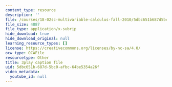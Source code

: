 ```yaml
---
content_type: resource
description: ''
file: /courses/18-02sc-multivariable-calculus-fall-2010/5dbc651b687d5bc0afbc64be5354a26f_PxkEoEbCJT8.vtt
file_size: 4887
file_type: application/x-subrip
hide_download: true
hide_download_original: null
learning_resource_types: []
license: https://creativecommons.org/licenses/by-nc-sa/4.0/
ocw_type: OCWFile
resourcetype: Other
title: 3play caption file
uid: 5dbc651b-687d-5bc0-afbc-64be5354a26f
video_metadata:
  youtube_id: null
---
```

